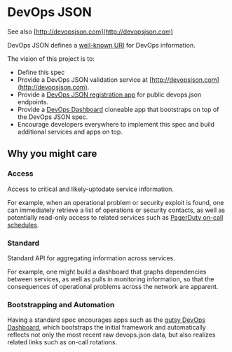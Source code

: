 # DevOps JSON

See also [http://devopsjson.com](http://devopsjson.com)

DevOps JSON defines a [well-known URI](http://tools.ietf.org/html/rfc5785) for DevOps information.

The vision of this project is to:

- Define this spec
- Provide a DevOps JSON validation service at [http://devopsjson.com](http://devopsjson.com).
- Provide a [DevOps JSON registration app](/racker/devops.json-registration) for public devops.json endpoints.
- Provide a [DevOps Dashboard](/racker/gutsy) cloneable app that bootstraps on top of the DevOps JSON spec.
- Encourage developers everywhere to implement this spec and build additional services and apps on top.

## Why you might care

### Access

Access to critical and likely-uptodate service information. 

For example, when an operational problem or security exploit is found, one 
can immediately retrieve a list of operations or security contacts, as well as 
potentially read-only access to related services such as [PagerDuty on-call schedules](http://pagerduty.com/).

### Standard

Standard API for aggregating information across services.

For example, one might build a dashboard that graphs dependencies between services, as well as 
pulls in monitoring information, so that the consequences of operational problems across the network are apparent.

### Bootstrapping and Automation

Having a standard spec encourages apps such as the [gutsy DevOps Dashboard](/racker/gutsy), which bootstraps the 
initial framework and automatically reflects not only the most recent raw devops.json data, but also realizes 
related links such as on-call rotations.
